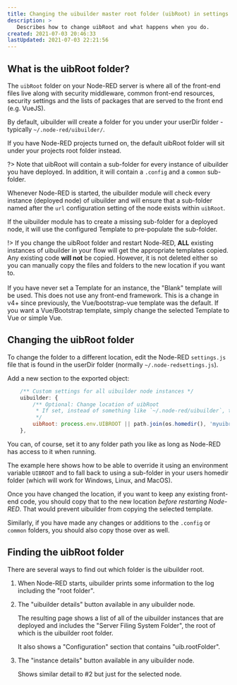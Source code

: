```yaml
---
title: Changing the uibuilder master root folder (uibRoot) in settings.js
description: >
   Describes how to change uibRoot and what happens when you do.
created: 2021-07-03 20:46:33
lastUpdated: 2021-07-03 22:21:56
---
```


## What is the uibRoot folder?

The `uibRoot` folder on your Node-RED server is where all of the front-end files live along with security middleware, common front-end resources, security settings and the lists of packages that are served to the front end (e.g. VueJS).

By default, uibuilder will create a folder for you under your userDir folder - typically `~/.node-red/uibuilder/`.

If you have Node-RED projects turned on, the default uibRoot folder will sit under your projects root folder instead.

?> Note that uibRoot will contain a sub-folder for every instance of uibuilder you have deployed. In addition, it will contain a `.config` and a `common` sub-folder.

Whenever Node-RED is started, the uibuilder module will check every instance (deployed node) of uibuilder and will ensure that a sub-folder named after the `url` configuration setting of the node exists within `uibRoot`.

If the uibuilder module has to create a missing sub-folder for a deployed node, it will use the configured Template to pre-populate the sub-folder.

!> If you change the uibRoot folder and restart Node-RED, **ALL** existing instances of uibuilder in your flow will get the appropriate templates copied. Any existing code **will not** be copied. However, it is not deleted either so you can manually copy the files and folders to the new location if you want to. <br><br>If you have never set a Template for an instance, the "Blank" template will be used. This does not use any front-end framework. This is a change in v4+ since previously, the Vue/bootstrap-vue template was the default. If you want a Vue/Bootstrap template, simply change the selected Template to Vue or simple Vue.

## Changing the uibRoot folder

To change the folder to a different location, edit the Node-RED `settings.js` file that is found in the userDir folder (normally `~/.node-redsettings.js`).

Add a new section to the exported object:

```js
    /** Custom settings for all uibuilder node instances */
    uibuilder: {
        /** Optional: Change location of uibRoot
         * If set, instead of something like `~/.node-red/uibuilder`, the uibRoot folder can be anywhere you like.
         */
        uibRoot: process.env.UIBROOT || path.join(os.homedir(), 'myuibroot'),
    },
```

You can, of course, set it to any folder path you like as long as Node-RED has access to it when running.

The example here shows how to be able to override it using an environment variable `UIBROOT` and to fall back to using a sub-folder in your users homedir folder (which will work for Windows, Linux, and MacOS).

Once you have changed the location, if you want to keep any existing front-end code, you should copy that to the new location _before restarting Node-RED_. That would prevent uibuilder from copying the selected template.

Similarly, if you have made any changes or additions to the `.config`  or `common` folders, you should also copy those over as well.

## Finding the uibRoot folder

There are several ways to find out which folder is the uibuilder root.

1. When Node-RED starts, uibuilder prints some information to the log including the "root folder".
2. The "uibuilder details" button available in any uibuilder node.
   
   The resulting page shows a list of all of the uibuilder instances that are deployed and includes the "Server Filing System Folder", the root of which is the uibuilder root folder.

   It also shows a "Configuration" section that contains "uib.rootFolder".

3. The "instance details" button available in any uibuilder node.

   Shows similar detail to #2 but just for the selected node.